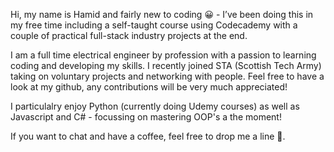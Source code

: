 Hi, my name is Hamid and fairly new to coding 😀 -  I’ve been doing this in my free time including a self-taught course using Codecademy with a couple of practical full-stack industry projects at the end. 

I am a full time electrical engineer by profession with a passion to learning coding and developing my skills. I recently joined STA (Scottish Tech Army) taking on voluntary projects and networking with people. Feel free to have a look at my github, any contributions will be very much appreciated!

I particulalry enjoy Python (currently doing Udemy courses) as well as Javascript and C# - focussing on mastering OOP's a the moment!

If you want to chat and have a coffee, feel free to drop me a line 😬.

<!---
hqureshi88/hqureshi88 is a ✨ special ✨ repository because its `README.md` (this file) appears on your GitHub profile.
You can click the Preview link to take a look at your changes.
--->
